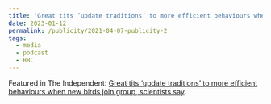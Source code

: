 ```yaml
---
title: 'Great tits ‘update traditions’ to more efficient behaviours when new birds join group, scientists say'
date: 2023-01-12
permalink: /publicity/2021-04-07-publicity-2
tags:
  - media
  - podcast
  - BBC
---
```


Featured in The Independent: [Great tits ‘update traditions’ to more efficient behaviours when new birds join group, scientists say](https://www.independent.co.uk/news/science/great-tits-learning-immigration-behaviour-b1827989.html).

